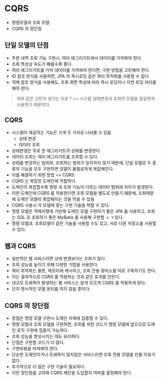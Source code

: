 # CQRS
- 명령모델과 조회 모델
- CQRS 의 장단점

## 단일 모델의 단점
- 주문 내역 조회 기능 구현시, 여러 애그리거트에서 데이터를 가져와야 한다.
- 조회 특성상 속도가 빠를수록 좋다.
- 여러 애그리거트를 거쳐 데이터를 가져와야 한다면, 구현 방법을 고민해야 한다.
- ID 참조 방식을 사용하면, JPA 의 즉시로딩 같은 쿼리 최적화를 사용할 수 없다.
- 객체 참조 방식을 사용해도, 조회 화면 특성에 따라 즉시 로딩이나 지연 로딩 처리를 해야 한다.

> 위와 같은 고민이 생기는 이유 ? => 시스템 상태변경과 조회의 모델을 동일하게 사용하기 때문이다.

## CQRS
- 시스템이 제공하는 기능은 크게 두 가지로 나눠볼 수 있음
  - 상태 변경
  - 데이터 조회
- 상태변경은 주로 한 애그리거트의 상태를 변경한다.
- 데이터 조회는 여러 애그리거트를 조회할 수 있다.
- 상태를 변경하는 범위와, 조회하는 범위가 일치하지 않기 때문에, 단일 모델로 두 종류의 기능을 모두 구현하면 모델이 불필요하게 복잡해진다.
- 이를 해결하기 위한 방법 => CQRS
- CQRS 는 복잡한 도메인에 적합하다.
- 도메인이 복잡할수록 명령 과 조회 기능이 다루는 데이터 범위에 차이가 발생한다.
- 이런 도메인에 CQRS 를 적용한다면 조회 모델을 별도로 만들기 떄문에, 조회때문에 도메인 모델이 복잡해지는 것을 막을 수 있음
- CQRS 사용시 각 모델에 맞는 구현 기술을 택할 수 있다.
- 명령 모델은 객체지향에 기반해 도메인 모델 구현하기 좋은 JPA 를 사용하고, 조회는 SQL 로 조회하기 좋은 MyBatis 를 사용해 구현할 ㅅ ㅜ있다.
- 명령 모델과, 조회모델이 같은 기술을 사용할 수도 있고, 서로 다른 저장소를 사용할 수 있다.

## 웹과 CQRS
- 일반적인 웹 서비스라면 상태 변경보다는 조회가 많다.
- 조회 성능을 높이기 위해 다양한 기법을 사용한다.
- 쿼리 최적화는 물론, 메모리에 캐시하고, 조회 전용 젖아소를 따로 구축하기도 한다.
- 이는 결과적으로 CQRS 를 적용하는 것과 같은 효과를 만든다.
- 대규모 트래픽이 발생하는 웹 서비스는 알게 모르게 CQRS 를 적용하게 된다.
- 단지 명시적인 모델 분리를 하지 않을 뿐이다.

## CQRS 의 장단점
- 장점은 명령 모델 구현시 도메인 자체에 집중할 수 있다.
- 명령 모델과 조회 모델을 구현하면, 조회를 위한 코드가 명령 모델에 없으므로 도메인 로직 구현에 집중이 가능하다.
- 조회 성능을 향상시키는 데도 유리하다.
- 단점은 구현할 코드가 더 많다.
- 구현비용을 따져봐야 한다.
- 단순한 도메인이거나 트래픽이 많지않은 서비스라면 조회 전용 모델을 만들 이유가 없다.
- 추가적으로 더 많은 구현 기술이 필요하다.
- 이런 장단점을 고려해 CQRS 패턴을 도입할지 여부를 결정해야 한다.